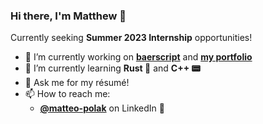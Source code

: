 ### Hi there, I'm Matthew 👋

Currently seeking **Summer 2023 Internship** opportunities!

- 🔭 I’m currently working on **[baerscript](https://github.com/matteopolak/baerscript)** and **[my portfolio](https://matteopolak.github.io/)**
- 🌱 I’m currently learning **Rust 🦀** and **C++ 📟**
- 💬 Ask me for my résumé!
- 📫 How to reach me:
	- **[@matteo-polak](https://linkedin.com/in/matteo-polak)** on LinkedIn 💼